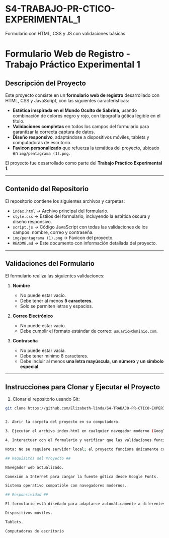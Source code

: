 # S4-TRABAJO-PR-CTICO-EXPERIMENTAL_1
Formulario con HTML, CSS y JS con validaciones básicas
# Formulario Web de Registro - Trabajo Práctico Experimental 1

## Descripción del Proyecto

Este proyecto consiste en un **formulario web de registro** desarrollado con HTML, CSS y JavaScript, con las siguientes características:

- **Estética imspirada en el Mundo Oculto de Sabrina**, usando combinación de colores negro y rojo, con tipografía gótica legible en el título.  
- **Validaciones completas** en todos los campos del formulario para garantizar la correcta captura de datos.  
- **Diseño responsivo**, adaptándose a dispositivos móviles, tablets y computadoras de escritorio.  
- **Favicon personalizado** que refuerza la temática del proyecto, ubicado en `img/pentagrama (1).png`.

El proyecto fue desarrollado como parte del **Trabajo Práctico Experimental 1**.

---

## Contenido del Repositorio

El repositorio contiene los siguientes archivos y carpetas:

- `index.html` → Archivo principal del formulario.  
- `style.css` → Estilos del formulario, incluyendo la estética oscura y diseño responsivo.  
- `script.js` → Código JavaScript con todas las validaciones de los campos: nombre, correo y contraseña.  
- `img/pentagrama (1).png` → Favicon del proyecto.  
- `README.md` → Este documento con información detallada del proyecto.

---

## Validaciones del Formulario

El formulario realiza las siguientes validaciones:

1. **Nombre**  
   - No puede estar vacío.  
   - Debe tener al menos **5 caracteres**.  
   - Solo se permiten letras y espacios.

2. **Correo Electrónico**  
   - No puede estar vacío.  
   - Debe cumplir el formato estándar de correo: `usuario@dominio.com`.

3. **Contraseña**  
   - No puede estar vacía.  
   - Debe tener mínimo 8 caracteres.  
   - Debe incluir al menos **una letra mayúscula**, **un número** y **un símbolo especial**.

---

## Instrucciones para Clonar y Ejecutar el Proyecto

1. Clonar el repositorio usando Git:

```bash
git clone https://github.com/Elizabeth-linda/S4-TRABAJO-PR-CTICO-EXPERIMENTAL_1.git```


2. Abrir la carpeta del proyecto en su computadora.

3. Ejecutar el archivo index.html en cualquier navegador moderno (Google Chrome, Mozilla Firefox, Microsoft Edge).

4. Interactuar con el formulario y verificar que las validaciones funcionen correctamente.

Nota: No se requiere servidor local; el proyecto funciona únicamente con HTML, CSS y JavaScript.

## Requisitos del Proyecto ##

Navegador web actualizado.

Conexión a Internet para cargar la fuente gótica desde Google Fonts.

Sistema operativo compatible con navegadores modernos.

## Responsividad ##

El formulario está diseñado para adaptarse automáticamente a diferentes tamaños de pantalla, asegurando legibilidad y funcionalidad en:

Dispositivos móviles.

Tablets.

Computadoras de escritorio




